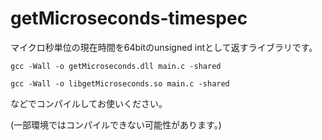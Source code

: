 # getMicroseconds-timespec
マイクロ秒単位の現在時間を64bitのunsigned intとして返すライブラリです。

``gcc -Wall -o getMicroseconds.dll main.c -shared``

``gcc -Wall -o libgetMicroseconds.so main.c -shared``

などでコンパイルしてお使いください。

(一部環境ではコンパイルできない可能性があります。)